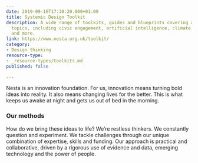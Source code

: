 ```yaml
---
date: 2019-09-16T17:30:20.000+01:00
title: Systemic Design Toolkit
description: A wide range of toolkits, guides and blueprints covering all kinds of
  topics, including civic engagement, artificial intelligence, climate change, creativity
  and more.
link: https://www.nesta.org.uk/toolkit/
category:
- Design thinking
resource-type:
- _resource-types/toolkits.md
published: false

---
```

Nesta is an innovation foundation. For us, innovation means turning bold ideas into reality. It also means changing lives for the better. This is what keeps us awake at night and gets us out of bed in the morning.

### Our methods

How do we bring these ideas to life? We’re restless thinkers. We constantly question and experiment. We tackle challenges through our unique combination of expertise, skills and funding. Our approach is practical and collaborative, driven by a rigorous use of evidence and data, emerging technology and the power of people.
